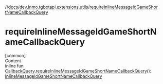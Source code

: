 //[docs](../../index.md)/[dev.inmo.tgbotapi.extensions.utils](index.md)/[requireInlineMessageIdGameShortNameCallbackQuery](require-inline-message-id-game-short-name-callback-query.md)



# requireInlineMessageIdGameShortNameCallbackQuery  
[common]  
Content  
inline fun [CallbackQuery](../dev.inmo.tgbotapi.types.CallbackQuery/-callback-query/index.md).[requireInlineMessageIdGameShortNameCallbackQuery](require-inline-message-id-game-short-name-callback-query.md)(): [InlineMessageIdGameShortNameCallbackQuery](../dev.inmo.tgbotapi.types.CallbackQuery/-inline-message-id-game-short-name-callback-query/index.md)  



